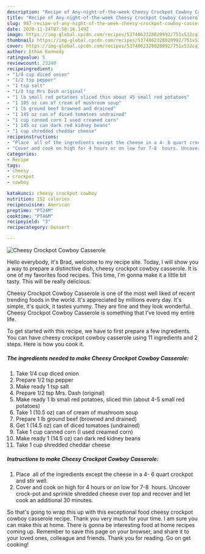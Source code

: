 ```yaml
---
description: "Recipe of Any-night-of-the-week Cheesy Crockpot Cowboy Casserole"
title: "Recipe of Any-night-of-the-week Cheesy Crockpot Cowboy Casserole"
slug: 987-recipe-of-any-night-of-the-week-cheesy-crockpot-cowboy-casserole
date: 2020-11-24T07:50:16.149Z
image: https://img-global.cpcdn.com/recipes/5374062328020992/751x532cq70/cheesy-crockpot-cowboy-casserole-recipe-main-photo.jpg
thumbnail: https://img-global.cpcdn.com/recipes/5374062328020992/751x532cq70/cheesy-crockpot-cowboy-casserole-recipe-main-photo.jpg
cover: https://img-global.cpcdn.com/recipes/5374062328020992/751x532cq70/cheesy-crockpot-cowboy-casserole-recipe-main-photo.jpg
author: Ethan Kennedy
ratingvalue: 5
reviewcount: 23240
recipeingredient:
- "1/4 cup diced onion"
- "1/2 tsp pepper"
- "1 tsp salt"
- "1/2 tsp Mrs Dash original"
- "1 lb small red potatoes sliced thin about 45 small red potatoes"
- "1 105 oz can of cream of mushroom soup"
- "1 lb ground beef browned and drained"
- "1 145 oz can of diced tomatoes undrained"
- "1 cup canned corn I used creamed corn"
- "1 145 oz can dark red kidney beans"
- "1 cup shredded cheddar cheese"
recipeinstructions:
- "Place  all of the ingredients except the cheese in a 4- 6 quart crockpot and stir well."
- "Cover and cook on high for 4 hours or on low for 7-8  hours. Uncover crock-pot and sprinkle shredded cheese over top and recover and let cook an additional 30 minutes."
categories:
- Recipe
tags:
- cheesy
- crockpot
- cowboy

katakunci: cheesy crockpot cowboy 
nutrition: 152 calories
recipecuisine: American
preptime: "PT24M"
cooktime: "PT46M"
recipeyield: "3"
recipecategory: Dessert

---
```



![Cheesy Crockpot Cowboy Casserole](https://img-global.cpcdn.com/recipes/5374062328020992/751x532cq70/cheesy-crockpot-cowboy-casserole-recipe-main-photo.jpg)

Hello everybody, it's Brad, welcome to my recipe site. Today, I will show you a way to prepare a distinctive dish, cheesy crockpot cowboy casserole. It is one of my favorites food recipes. This time, I'm gonna make it a little bit tasty. This will be really delicious.



Cheesy Crockpot Cowboy Casserole is one of the most well liked of recent trending foods in the world. It's appreciated by millions every day. It's simple, it's quick, it tastes yummy. They are fine and they look wonderful. Cheesy Crockpot Cowboy Casserole is something that I've loved my entire life.


To get started with this recipe, we have to first prepare a few ingredients. You can have cheesy crockpot cowboy casserole using 11 ingredients and 2 steps. Here is how you cook it.

<!--inarticleads1-->

##### The ingredients needed to make Cheesy Crockpot Cowboy Casserole:

1. Take 1/4 cup diced onion
1. Prepare 1/2 tsp pepper
1. Make ready 1 tsp salt
1. Prepare 1/2 tsp Mrs. Dash (original)
1. Make ready 1 lb small red potatoes, sliced thin (about 4-5 small red potatoes)
1. Take 1 (10.5 oz) can of cream of mushroom soup
1. Prepare 1 lb ground beef (browned and drained)
1. Get 1 (14.5 oz) can of diced tomatoes (undrained)
1. Take 1 cup canned corn (I used creamed corn)
1. Make ready 1 (14.5 oz) can dark red kidney beans
1. Take 1 cup shredded cheddar cheese




<!--inarticleads2-->

##### Instructions to make Cheesy Crockpot Cowboy Casserole:

1. Place  all of the ingredients except the cheese in a 4- 6 quart crockpot and stir well.
1. Cover and cook on high for 4 hours or on low for 7-8  hours. Uncover crock-pot and sprinkle shredded cheese over top and recover and let cook an additional 30 minutes.




So that's going to wrap this up with this exceptional food cheesy crockpot cowboy casserole recipe. Thank you very much for your time. I am sure you can make this at home. There is gonna be interesting food at home recipes coming up. Remember to save this page on your browser, and share it to your loved ones, colleague and friends. Thank you for reading. Go on get cooking!
